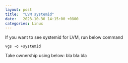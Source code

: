 ```yaml
---
layout: post
title:  "LVM systemid"
date:   2023-10-30 14:15:00 +0800
categories: Linux
---
```

If you want to see systemid for LVM, run below command
```
vgs -o +systemid
```

Take ownership using below:
bla bla bla